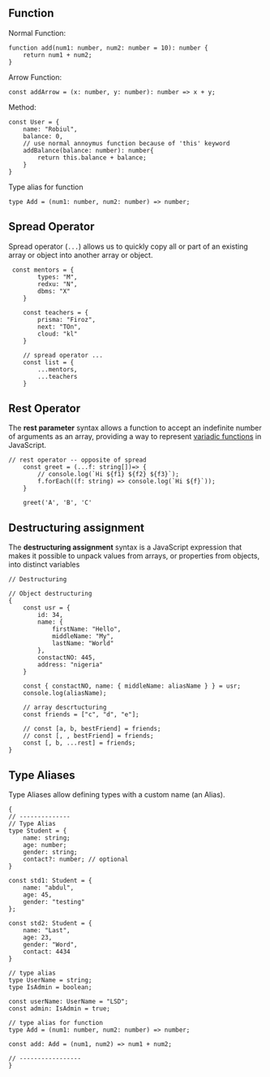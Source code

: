 ## Function

Normal Function:

```tsx
function add(num1: number, num2: number = 10): number {
    return num1 + num2;
}
```

Arrow Function:

```tsx
const addArrow = (x: number, y: number): number => x + y;
```

Method:
```tsx
const User = {
    name: "Robiul",
    balance: 0,
    // use normal annoymus function because of 'this' keyword
    addBalance(balance: number): number{ 
        return this.balance + balance;
    }
}
```
Type alias for function
```tsx 
type Add = (num1: number, num2: number) => number;
```
## Spread Operator

Spread operator (`...`) allows us to quickly copy all or part of an existing array or object into another array or object.

```tsx
 const mentors = {
        types: "M",
        redxu: "N",
        dbms: "X"
    }

    const teachers = {
        prisma: "Firoz",
        next: "TOn",
        cloud: "kl"
    }

    // spread operator ...
    const list = {
        ...mentors,
        ...teachers
    }
```

## Rest Operator

The **rest parameter** syntax allows a function to accept an indefinite number of arguments as an array, providing a way to represent [variadic functions](https://en.wikipedia.org/wiki/Variadic_function) in JavaScript.

```tsx
// rest operator -- opposite of spread
    const greet = (...f: string[])=> {
        // console.log(`Hi ${f1} ${f2} ${f3}`);
        f.forEach((f: string) => console.log(`Hi ${f}`));
    }

    greet('A', 'B', 'C'
```
## **Destructuring assignment**

The **destructuring assignment** syntax is a JavaScript expression that makes it possible to unpack values from arrays, or properties from objects, into distinct variables

```tsx
// Destructuring

// Object destructuring
{
    const usr = {
        id: 34,
        name: {
            firstName: "Hello",
            middleName: "My",
            lastName: "World"
        },
        constactNO: 445,
        address: "nigeria"
    }

    const { constactNO, name: { middleName: aliasName } } = usr;
    console.log(aliasName);

    // array descrtucturing
    const friends = ["c", "d", "e"];

    // const [a, b, bestFriend] = friends;
    // const [, , bestFriend] = friends;
    const [, b, ...rest] = friends;
}

```

## Type Aliases

Type Aliases allow defining types with a custom name (an Alias).

```tsx
{
// --------------    
// Type Alias
type Student = {
    name: string;
    age: number;
    gender: string;
    contact?: number; // optional
}

const std1: Student = {
    name: "abdul",
    age: 45,
    gender: "testing"
};

const std2: Student = {
    name: "Last",
    age: 23,
    gender: "Word",
    contact: 4434
}

// type alias
type UserName = string;
type IsAdmin = boolean;

const userName: UserName = "LSD";
const admin: IsAdmin = true;

// type alias for function
type Add = (num1: number, num2: number) => number;

const add: Add = (num1, num2) => num1 + num2;

// -----------------
}
```